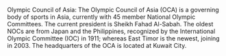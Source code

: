 Olympic Council of Asia: The Olympic Council of Asia (OCA) is a governing body of sports in Asia, currently with 45 member National Olympic Committees. The current president is Sheikh Fahad Al-Sabah. The oldest NOCs are from Japan and the Philippines, recognized by the International Olympic Committee (IOC) in 1911; whereas East Timor is the newest, joining in 2003. The headquarters of the OCA is located at Kuwait City.
